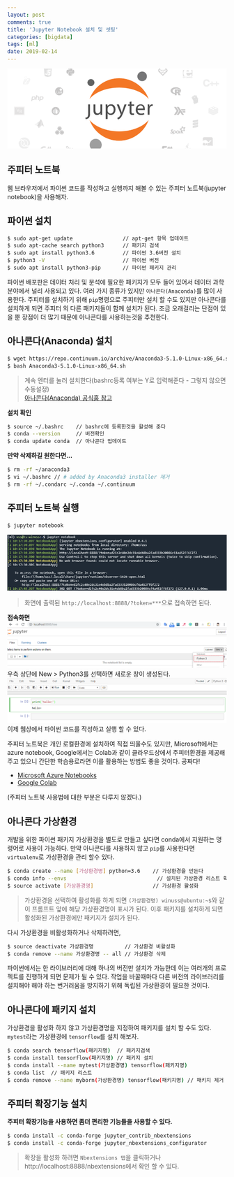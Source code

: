 ```yaml
---
layout: post
comments: true
title: 'Jupyter Notebook 설치 및 셋팅'
categories: [bigdata]
tags: [ml]
date: 2019-02-14
---
```

![jupyter](/assets/img/post/jupyter-notebook/jupyter.png)
## 주피터 노트북

웹 브라우저에서 파이썬 코드를 작성하고 실행까지 해볼 수 있는 주피터 노트북(jupyter notebook)을 사용해자.

## 파이썬 설치
~~~bash
$ sudo apt-get update                // apt-get 항목 업데이트
$ sudo apt-cache search python3      // 패키지 검색
$ sudo apt install python3.6         // 파이썬 3.6버전 설치
$ python3 -V                         // 파이썬 버전 
$ sudo apt install python3-pip       // 파이썬 패키지 관리
~~~

파이썬 배포판은 데이터 처리 및 분석에 필요한 패키지가 모두 들어 있어서 데이터 과학 분야에서 널리 사용되고 있다.
여러 가지 종류가 있지만 `아나콘다(Anaconda)`를 많이 사용한다. 주피터를 설치하기 위해 `pip`명령으로 주피터만 설치 할 수도 있지만 아나콘다를 설치하게 되면 주피터 외 다른 패키지들이 함께 설치가 된다. 조금 오래걸리는 단점이 있을 뿐 장점이 더 많기 때문에 아나콘다를 사용하는것을 추천한다.

## 아나콘다(Anaconda) 설치
~~~bash
$ wget https://repo.continuum.io/archive/Anaconda3-5.1.0-Linux-x86_64.sh   // 아나콘다 사이트에서 최신 url 확인
$ bash Anaconda3-5.1.0-Linux-x86_64.sh                                     // 실행파일을 실행한다.
~~~
>계속 엔터를 눌러 설치한다(bashrc등록 여부는 Y로 입력해준다 - 그렇지 않으면 수동설정) <br>
[아나콘다(Anaconda) 공식홈 참고](https://www.anaconda.com/downloads)

**설치 확인**
~~~bash
$ source ~/.bashrc    // bashrc에 등록한것을 활성해 준다
$ conda --version     // 버전확인
$ conda update conda  // 아나콘다 업데이트
~~~

**만약 삭제하길 원한다면...**
~~~bash
$ rm -rf ~/anaconda3
$ vi ~/.bashrc // # added by Anaconda3 installer 제거
$ rm -rf ~/.condarc ~/.conda ~/.continuum
~~~

## 주피터 노트북 실행
~~~bash
$ jupyter notebook
~~~
![jupyter-run](/assets/img/post/jupyter-notebook/jupyter-run.png)
> 화면에 출력된 `http://localhost:8888/?token=***`으로 접속하면 된다.

**접속화면**
![jupyter](/assets/img/post/jupyter-notebook/jupyter-1.png)
우측 상단에 New > Python3를 선택하면 새로운 창이 생성된다.
![jupyter](/assets/img/post/jupyter-notebook/jupyter-2.png)
이제 웹상에서 파이썬 코드를 작성하고 실행 할 수 있다.

주피터 노트북은 개인 로컬환경에 설치하여 직접 띄울수도 있지만, Microsoft에서는 azure notebook, Google에서는 Colab과 같이 클라우드상에서 주피터환경을 제공해주고 있으니 간단한 학습용로라면 이를 활용하는 방법도 좋을 것이다. 공짜다!
- [Microsoft Azure Notebooks](https://notebooks.azure.com/)
- [Google Colab](https://colab.research.google.com/)

(주피터 노트북 사용법에 대한 부분은 다루지 않겠다.)

## 아나콘다 가상환경
개발을 위한 파이썬 패키지 가상환경을 별도로 만들고 싶다면 conda에서 지원하는 명령어로 사용이 가능하다. 만약 아나콘다를 사용하지 않고 `pip`를 사용한다면 `virtualenv`로 가상환경을 관리 할수 있다.
~~~bash
$ conda create --name [가상환경명] python=3.6    // 가상환경을 만든다
$ conda info --envs                             // 설치된 가상환경 리스트 확인
$ source activate [가상환경명]                   // 가상환경 활성화
~~~
>가상환경을 선택하여 활성화를 하게 되면 `(가상환경명) winuss@ubuntu:~$`와 같이 프롬프트 앞에 해당 가상환경명이 표시가 된다. 이후 패키지를 설치하게 되면 활성화된 가상환경에만 패키지가 설치가 된다.
 
다시 가상환경을 비활성화하거나 삭제하려면,
~~~bash
$ source deactivate 가상환경명          // 가상환경 비활성화
$ conda remove --name 가상환경명 -- all // 가상환경 삭제
~~~

파이썬에서는 한 라이브러리에 대해 하나의 버전만 설치가 가능한데 이는 여러개의 프로젝트를 진행하게 되면 문제가 될 수 있다. 작업을 바꿀때마다 다른 버전의 라이브러리를 설치해야 해야 하는 번거러움을 방지하기 위해 독립된 가상환경이 필요한 것이다.

## 아나콘다에 패키지 설치

가상환경을 활성화 하지 않고 가상환경명을 지정하여 패키지를 설치 할 수도 있다. `mytest`라는 가상환경에 `tensorflow`를 설치 해보자.

~~~bash
$ conda search tensorflow(패키지명)  // 패키지검색
$ conda install tensorflow(패키지명) // 패키지 설치
$ conda install --name mytest(가상환경명) tensorflow(패키지명) 
$ conda list  // 패키지 리스트
$ conda remove --name myborn(가상환경명) tensorflow(패키지명) // 패키지 제거
~~~

## 주피터 확장기능 설치

**주피터 확장기능을 사용하면 좀더 편리한 기능들을 사용할 수 있다.**

~~~bash
$ conda install -c conda-forge jupyter_contrib_nbextensions
$ conda install -c conda-forge jupyter_nbextensions_configurator
~~~
> 확장을 활성화 하려면 `Nbextensions 탭`을 클릭하거나 http://localhost:8888/nbextensions에서 확인 할 수 있다. 
